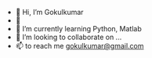 - 👋 Hi, I’m Gokulkumar 
- 👀
- 🌱 I’m currently learning Python, Matlab
- 💞️ I’m looking to collaborate on ...
- 📫 to reach me gokulkumar@gmail.com

<!---
gokul2908/gokul2908 is a ✨ special ✨ repository because its `README.md` (this file) appears on your GitHub profile.
You can click the Preview link to take a look at your changes.
--->
